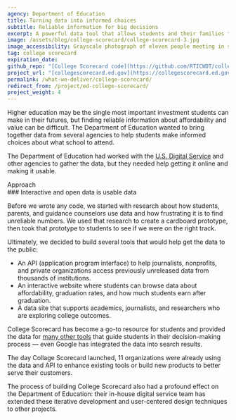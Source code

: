 ```yaml
---
agency: Department of Education
title: Turning data into informed choices
subtitle: Reliable information for big decisions
excerpt: A powerful data tool that allows students and their families to assess colleges and universities.
image: /assets/blog/college-scorecard/college-scorecard-3.jpg
image_accessibility: Grayscale photograph of eleven people meeting in small groups during a workshop
tag: college scorecard
expiration_date:
github_repo: "[College Scorecard code](https://github.com/RTICWDT/college-scorecard)"
project_url: "[collegescorecard.ed.gov](https://collegescorecard.ed.gov/)"
permalink: /what-we-deliver/college-scorecard/
redirect_from: /project/ed-college-scorecard/
project_weight: 4
---
```


Higher education may be the single most important investment students can make in their futures, but finding reliable information about affordability and value can be difficult. The Department of Education wanted to bring together data from several agencies to help students make informed choices about what school to attend.

The Department of Education had worked with the [U.S. Digital Service](https://www.usds.gov/) and other agencies to gather the data, but they needed help getting it online and making it usable.


<div class="text-uppercase">Approach</div>
### Interactive and open data is usable data

Before we wrote any code, we started with research about how students, parents, and guidance counselors use data and how frustrating it is to find unreliable numbers. We used that research to create a cardboard prototype, then took that prototype to students to see if we were on the right track.

Ultimately, we decided to build several tools that would help get the data to the public:

-   An API (application program interface) to help journalists, nonprofits, and private organizations access previously unreleased data from thousands of institutions.
-   An interactive website where students can browse data about affordability, graduation rates, and how much students earn after graduation.
-   A data site that supports academics, journalists, and researchers who are exploring college outcomes.

College Scorecard has become a go-to resource for students and provided the data for [many other tools](https://github.com/RTICWDT/college-scorecard/wiki) that guide students in their decision-making process — even Google has integrated the data into search results.

<div class="funfact-blockquote">
	The day Collage Scorecard launched, 11 organizations were already using the data and API to enhance existing tools or build new products to better serve their customers.
</div>

The process of building College Scorecard also had a profound effect on the Department of Education: their in-house digital service team has extended these iterative development and user-centered design techniques to other projects.
